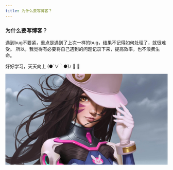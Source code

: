 ```yaml
---
title: 为什么要写博客？
---
```


### 为什么要写博客？


遇到bug不要紧，重点是遇到了上次一样的bug，结果不记得如何处理了，就很难受。
所以，我觉得有必要将自己遇到的问题记录下来，提高效率，也不浪费生命。  


好好学习，天天向上 (●´∀｀●)ﾉ  :tada: :100:

![示例](../.vuepress/public/imgs/dva.jpeg)
